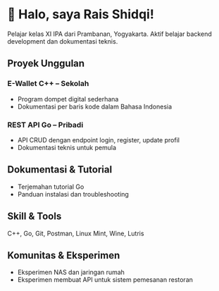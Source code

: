 # 👋 Halo, saya Rais Shidqi!
Pelajar kelas XI IPA dari Prambanan, Yogyakarta. Aktif belajar backend development dan dokumentasi teknis.

## Proyek Unggulan
### E-Wallet C++ – Sekolah
- Program dompet digital sederhana
- Dokumentasi per baris kode dalam Bahasa Indonesia

### REST API Go – Pribadi
- API CRUD dengan endpoint login, register, update profil
- Dokumentasi teknis untuk pemula

## Dokumentasi & Tutorial
- Terjemahan tutorial Go
- Panduan instalasi dan troubleshooting

## Skill & Tools
C++, Go, Git, Postman, Linux Mint, Wine, Lutris

## Komunitas & Eksperimen
- Eksperimen NAS dan jaringan rumah
- Eksperimen membuat API untuk sistem pemesanan restoran
